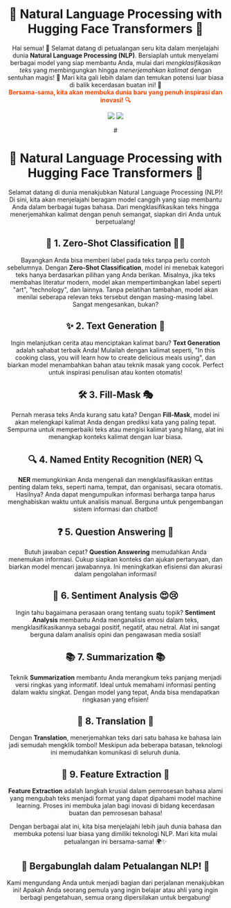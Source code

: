 <h1 align="center"> 🌟 Natural Language Processing with Hugging Face Transformers 🌟 </h1>
<p align="center"> 
    Hai semua! 🎉 Selamat datang di petualangan seru kita dalam menjelajahi dunia <strong>Natural Language Processing (NLP)</strong>. 
    Bersiaplah untuk menyelami berbagai model yang siap membantu Anda, mulai dari <em>mengklasifikasikan teks</em> yang membingungkan 
    hingga <em>menerjemahkan kalimat</em> dengan sentuhan magis! 🌈 Mari kita gali lebih dalam dan temukan potensi luar biasa di 
    balik kecerdasan buatan ini! 🚀 <br>
    <span style="font-weight: bold; color: #FF4500;">Bersama-sama, kita akan membuka dunia baru yang penuh 
    inspirasi dan inovasi! 🔍</span>
</p>

<div align="center">

<img src="https://img.shields.io/badge/jupyter-%23FA0F00.svg?style=for-the-badge&logo=jupyter&logoColor=white">
<img src="https://img.shields.io/badge/python-3670A0?style=for-the-badge&logo=python&logoColor=ffdd54">


#<h1 align="center">🌟 Natural Language Processing with Hugging Face Transformers 🌟</h1>
<p align="center">Selamat datang di dunia menakjubkan Natural Language Processing (NLP)! Di sini, kita akan menjelajahi beragam model canggih yang siap membantu Anda dalam berbagai tugas bahasa. Dari mengklasifikasikan teks hingga menerjemahkan kalimat dengan penuh semangat, siapkan diri Anda untuk berpetualang!</p>

<h2>🚀 1. Zero-Shot Classification 🦸‍♂️</h2>
<p>Bayangkan Anda bisa memberi label pada teks tanpa perlu contoh sebelumnya. Dengan <strong>Zero-Shot Classification</strong>, model ini menebak kategori teks hanya berdasarkan pilihan yang Anda berikan. Misalnya, jika teks membahas literatur modern, model akan mempertimbangkan label seperti "art", "technology", dan lainnya. Tanpa pelatihan tambahan, model akan menilai seberapa relevan teks tersebut dengan masing-masing label. Sangat mengesankan, bukan?</p>

<h2>✨ 2. Text Generation 🤩</h2>
<p>Ingin melanjutkan cerita atau menciptakan kalimat baru? <strong>Text Generation</strong> adalah sahabat terbaik Anda! Mulailah dengan kalimat seperti, "In this cooking class, you will learn how to create delicious meals using", dan biarkan model menambahkan bahan atau teknik masak yang cocok. Perfect untuk inspirasi penulisan atau konten otomatis!</p>

<h2>🛠️ 3. Fill-Mask 🎭</h2>
<p>Pernah merasa teks Anda kurang satu kata? Dengan <strong>Fill-Mask</strong>, model ini akan melengkapi kalimat Anda dengan prediksi kata yang paling tepat. Sempurna untuk memperbaiki teks atau mengisi kalimat yang hilang, alat ini menangkap konteks kalimat dengan luar biasa.</p>

<h2>🔍 4. Named Entity Recognition (NER) 🔍</h2>
<p><strong>NER</strong> memungkinkan Anda mengenali dan mengklasifikasikan entitas penting dalam teks, seperti nama, tempat, dan organisasi, secara otomatis. Hasilnya? Anda dapat mengumpulkan informasi berharga tanpa harus menghabiskan waktu untuk analisis manual. Berguna untuk pengembangan sistem informasi dan chatbot!</p>

<h2>❓ 5. Question Answering 🧐</h2>
<p>Butuh jawaban cepat? <strong>Question Answering</strong> memudahkan Anda menemukan informasi. Cukup siapkan konteks dan ajukan pertanyaan, dan biarkan model mencari jawabannya. Ini meningkatkan efisiensi dan akurasi dalam pengolahan informasi!</p>

<h2>💬 6. Sentiment Analysis 😍😢</h2>
<p>Ingin tahu bagaimana perasaan orang tentang suatu topik? <strong>Sentiment Analysis</strong> membantu Anda menganalisis emosi dalam teks, mengklasifikasikannya sebagai positif, negatif, atau netral. Alat ini sangat berguna dalam analisis opini dan pengawasan media sosial!</p>

<h2>📚 7. Summarization 📚</h2>
<p>Teknik <strong>Summarization</strong> membantu Anda merangkum teks panjang menjadi versi ringkas yang informatif. Ideal untuk memahami informasi penting dalam waktu singkat. Dengan model yang tepat, Anda bisa mendapatkan ringkasan yang efisien!</p>

<h2>🌈 8. Translation 🌈</h2>
<p>Dengan <strong>Translation</strong>, menerjemahkan teks dari satu bahasa ke bahasa lain jadi semudah mengklik tombol! Meskipun ada beberapa batasan, teknologi ini memudahkan komunikasi di seluruh dunia.</p>

<h2>🔑 9. Feature Extraction 🌟</h2>
<p><strong>Feature Extraction</strong> adalah langkah krusial dalam pemrosesan bahasa alami yang mengubah teks menjadi format yang dapat dipahami model machine learning. Proses ini membuka jalan bagi inovasi di bidang kecerdasan buatan dan pemrosesan bahasa!</p>

<p>Dengan berbagai alat ini, kita bisa menjelajahi lebih jauh dunia bahasa dan membuka potensi luar biasa yang dimiliki teknologi NLP. Mari kita mulai petualangan ini bersama-sama! 🌍✨</p>

## 🤗 Bergabunglah dalam Petualangan NLP! 🌟

Kami mengundang Anda untuk menjadi bagian dari perjalanan menakjubkan ini! Apakah Anda seorang pemula yang ingin belajar atau ahli yang ingin berbagi pengetahuan, semua orang dipersilakan untuk bergabung! 
